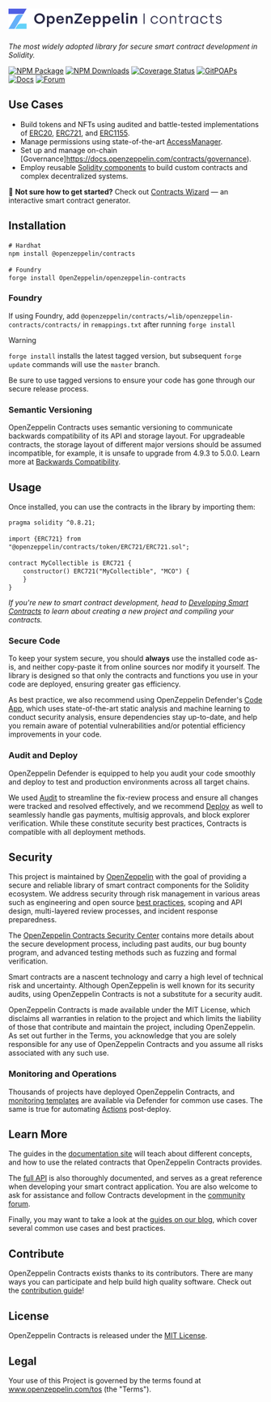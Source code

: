 # <img src="logo.svg" alt="OpenZeppelin" height="40px">

*The most widely adopted library for secure smart contract development in Solidity.*

[![NPM Package](https://img.shields.io/npm/v/@openzeppelin/contracts.svg)](https://www.npmjs.org/package/@openzeppelin/contracts)
[![NPM Downloads](https://img.shields.io/npm/dm/@openzeppelin/contracts.svg?color=purple)](https://www.npmjs.org/package/@openzeppelin/contracts)
[![Coverage Status](https://codecov.io/gh/OpenZeppelin/openzeppelin-contracts/graph/badge.svg)](https://codecov.io/gh/OpenZeppelin/openzeppelin-contracts)
[![GitPOAPs](https://public-api.gitpoap.io/v1/repo/OpenZeppelin/openzeppelin-contracts/badge)](https://www.gitpoap.io/gh/OpenZeppelin/openzeppelin-contracts)
[![Docs](https://img.shields.io/badge/docs-%F0%9F%93%84-yellow)](https://docs.openzeppelin.com/contracts)
[![Forum](https://img.shields.io/badge/forum-%F0%9F%92%AC-yellow)](https://docs.openzeppelin.com/contracts)

## Use Cases
* Build tokens and NFTs using audited and battle-tested implementations of [ERC20](https://docs.openzeppelin.com/contracts/erc20), [ERC721](https://docs.openzeppelin.com/contracts/erc721), and [ERC1155](https://docs.openzeppelin.com/contracts/erc1155).
* Manage permissions using state-of-the-art [AccessManager](https://docs.openzeppelin.com/contracts/5.x/api/access#AccessManager).
* Set up and manage on-chain [Governance]https://docs.openzeppelin.com/contracts/governance).
* Employ reusable [Solidity components](https://docs.openzeppelin.com/contracts/utilities) to build custom contracts and complex decentralized systems.

:mage: **Not sure how to get started?** Check out [Contracts Wizard](https://wizard.openzeppelin.com/) — an interactive smart contract generator.


## Installation
```
# Hardhat
npm install @openzeppelin/contracts 

# Foundry
forge install OpenZeppelin/openzeppelin-contracts
```

### Foundry
If using Foundry, add `@openzeppelin/contracts/=lib/openzeppelin-contracts/contracts/` in `remappings.txt` after running `forge install`

> [!WARNING]
> `forge install` installs the latest tagged version, but subsequent `forge update` commands will use the `master` branch.
>
> Be sure to use tagged versions to ensure your code has gone through our secure release process.

### Semantic Versioning
OpenZeppelin Contracts uses semantic versioning to communicate backwards compatibility of its API and storage layout. For upgradeable contracts, the storage layout of different major versions should be assumed incompatible, for example, it is unsafe to upgrade from 4.9.3 to 5.0.0. Learn more at [Backwards Compatibility](https://docs.openzeppelin.com/contracts/backwards-compatibility).

## Usage
Once installed, you can use the contracts in the library by importing them:

```solidity
pragma solidity ^0.8.21;

import {ERC721} from "@openzeppelin/contracts/token/ERC721/ERC721.sol";

contract MyCollectible is ERC721 {
    constructor() ERC721("MyCollectible", "MCO") {
    }
}
```

_If you're new to smart contract development, head to [Developing Smart Contracts](https://docs.openzeppelin.com/learn/developing-smart-contracts) to learn about creating a new project and compiling your contracts._


### Secure Code
To keep your system secure, you should **always** use the installed code as-is, and neither copy-paste it from online sources nor modify it yourself. The library is designed so that only the contracts and functions you use in your code are deployed, ensuring greater gas efficiency.

As best practice, we also recommend using OpenZeppelin Defender's [Code App](https://docs.openzeppelin.com/defender/v2/module/code), which uses state-of-the-art static analysis and machine learning to conduct security analysis, ensure dependencies stay up-to-date, and help you remain aware of potential vulnerabilities and/or potential efficiency improvements in your code.

### Audit and Deploy
OpenZeppelin Defender is equipped to help you audit your code smoothly and deploy to test and production environments across all target chains. 

We used [Audit](https://docs.openzeppelin.com/defender/v2/module/audit) to streamline the fix-review process and ensure all changes were tracked and resolved effectively, and we recommend [Deploy](https://docs.openzeppelin.com/defender/v2/module/deploy) as well to seamlessly handle gas payments, multisig approvals, and block explorer verification. While these constitute security best practices, Contracts is compatible with all deployment methods.

## Security
This project is maintained by [OpenZeppelin](https://openzeppelin.com) with the goal of providing a secure and reliable library of smart contract components for the Solidity ecosystem. We address security through risk management in various areas such as engineering and open source [best practices](./GUIDELINES.md), scoping and API design, multi-layered review processes, and incident response preparedness.

The [OpenZeppelin Contracts Security Center](https://contracts.openzeppelin.com/security) contains more details about the secure development process, including past audits, our bug bounty program, and advanced testing methods such as fuzzing and formal verification.

Smart contracts are a nascent technology and carry a high level of technical risk and uncertainty. Although OpenZeppelin is well known for its security audits, using OpenZeppelin Contracts is not a substitute for a security audit.

OpenZeppelin Contracts is made available under the MIT License, which disclaims all warranties in relation to the project and which limits the liability of those that contribute and maintain the project, including OpenZeppelin. As set out further in the Terms, you acknowledge that you are solely responsible for any use of OpenZeppelin Contracts and you assume all risks associated with any such use.

### Monitoring and Operations
Thousands of projects have deployed OpenZeppelin Contracts, and [monitoring templates](https://docs.openzeppelin.com/defender/v2/module/monitor) are available via Defender for common use cases. The same is true for automating [Actions](https://docs.openzeppelin.com/defender/v2/module/actions) post-deploy.

## Learn More

The guides in the [documentation site](https://docs.openzeppelin.com/contracts) will teach about different concepts, and how to use the related contracts that OpenZeppelin Contracts provides.

The [full API](https://docs.openzeppelin.com/contracts/api/token/ERC20) is also thoroughly documented, and serves as a great reference when developing your smart contract application. You are also welcome to ask for assistance and follow Contracts development in the [community forum](https://forum.openzeppelin.com).

Finally, you may want to take a look at the [guides on our blog](https://blog.openzeppelin.com/), which cover several common use cases and best practices.

## Contribute

OpenZeppelin Contracts exists thanks to its contributors. There are many ways you can participate and help build high quality software. Check out the [contribution guide](CONTRIBUTING.md)!

## License

OpenZeppelin Contracts is released under the [MIT License](LICENSE).

## Legal

Your use of this Project is governed by the terms found at www.openzeppelin.com/tos (the "Terms").
